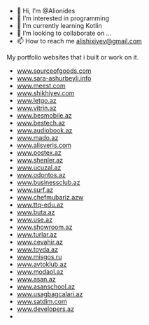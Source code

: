- 👋 Hi, I’m @Alionides
- 👀 I’m interested in programming
- 🌱 I’m currently learning Kotlin
- 💞️ I’m looking to collaborate on ...
- 📫 How to reach me alishixiyev@gmail.com

My portfolio websites that i built or work on it.
 - www.sourceofgoods.com
 - www.sara-ashurbeyli.info
 - www.meest.com 
 - www.shikhiyev.com
 - www.letgo.az
 - www.vitrin.az
 - www.besmobile.az
 - www.bestech.az
 - www.audiobook.az
 - www.mado.az
 - www.alisveris.com
 - www.postex.az
 - www.shenler.az
 - www.ucuzal.az
 - www.odontos.az
 - www.businessclub.az
 - www.surf.az
 - www.chefmubariz.azw
 - www.ttq-edu.az
 - www.buta.az
 - www.use.az
 - www.showroom.az
 - www.turlar.az
 - www.cevahir.az
 - www.toyda.az
 - www.misgos.ru
 - www.avtoklub.az
 - www.modaol.az
 - www.asan.az
 - www.asanschool.az
 - www.usagbagcalari.az
 - www.satdim.com
 - www.developers.az
 - 

<!---
Alionides/Alionides is a ✨ special ✨ repository because its `README.md` (this file) appears on your GitHub profile.
You can click the Preview link to take a look at your changes.
--->

